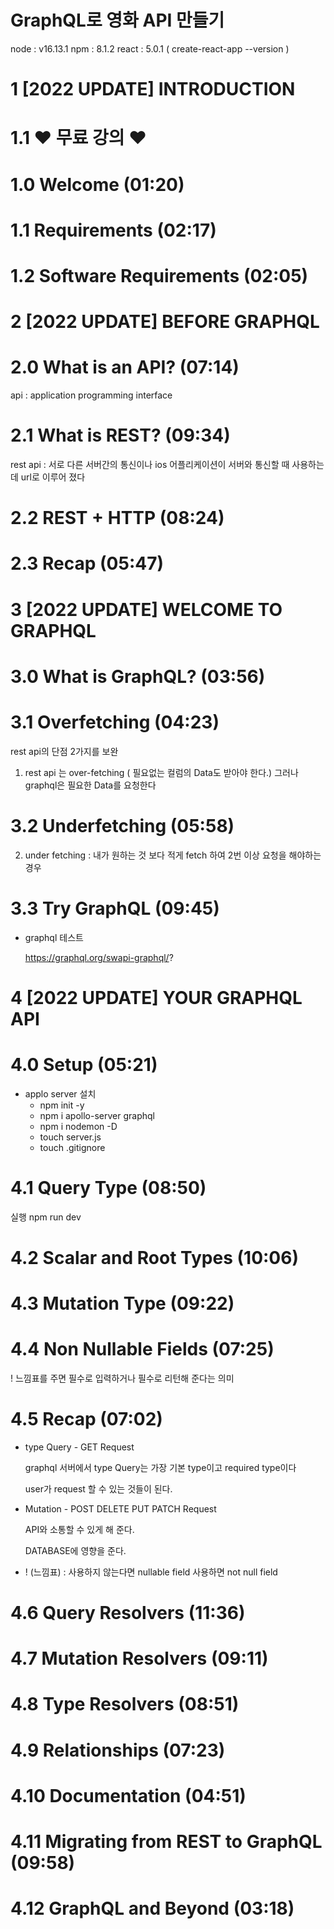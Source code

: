 #  GraphQL로 영화 API 만들기

node : v16.13.1
npm : 8.1.2
react : 5.0.1 ( create-react-app --version )

# 1 [2022 UPDATE] INTRODUCTION

# 1.1 ❤️ 무료 강의 ❤️

# 1.0 Welcome (01:20)

# 1.1 Requirements (02:17)

# 1.2 Software Requirements (02:05)


# 2 [2022 UPDATE] BEFORE GRAPHQL

# 2.0 What is an API? (07:14)

api : application programming interface


# 2.1 What is REST? (09:34)

rest api : 서로 다른 서버간의 통신이나 ios 어플리케이션이 서버와 통신할 때 사용하는데 url로 이루어 졌다


# 2.2 REST + HTTP (08:24)



# 2.3 Recap (05:47)
# 3 [2022 UPDATE] WELCOME TO GRAPHQL

# 3.0 What is GraphQL? (03:56)




# 3.1 Overfetching (04:23)

rest api의 단점 2가지를 보완
1. rest api 는 over-fetching ( 필요없는 컬럼의 Data도 받아야 한다.) 그러나 graphql은 필요한 Data를 요청한다

# 3.2 Underfetching (05:58)

2. under fetching : 내가 원하는 것 보다 적게 fetch 하여 2번 이상 요청을 해야하는 경우

# 3.3 Try GraphQL (09:45)

* graphql 테스트

  https://graphql.org/swapi-graphql/?

# 4 [2022 UPDATE] YOUR GRAPHQL API

# 4.0 Setup (05:21)

* applo server 설치
  * npm init -y
  * npm i apollo-server graphql
  * npm i nodemon -D
  * touch server.js
  * touch .gitignore 


# 4.1 Query Type (08:50)

실행
npm run dev

# 4.2 Scalar and Root Types (10:06)

# 4.3 Mutation Type (09:22)

# 4.4 Non Nullable Fields (07:25)

! 느낌표를 주면 필수로 입력하거나 필수로 리턴해 준다는 의미

# 4.5 Recap (07:02)

* type Query - GET Request

  graphql 서버에서 type Query는 가장 기본 type이고 required type이다

  user가 request 할 수 있는 것들이 된다.

* Mutation - POST DELETE PUT PATCH Request

  API와 소통할 수 있게 해 준다.

  DATABASE에 영향을 준다.

* ! (느낌표) : 사용하지 않는다면 nullable field 사용하면 not null field
 
# 4.6 Query Resolvers (11:36)

# 4.7 Mutation Resolvers (09:11)

# 4.8 Type Resolvers (08:51)

# 4.9 Relationships (07:23)

# 4.10 Documentation (04:51)

# 4.11 Migrating from REST to GraphQL (09:58)

# 4.12 GraphQL and Beyond (03:18)